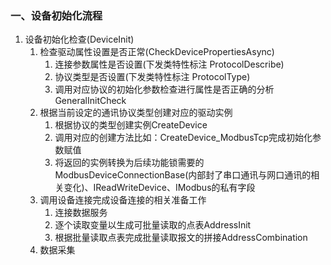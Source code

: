 ### 一、设备初始化流程
1. 设备初始化检查(DeviceInit)
	1. 检查驱动属性设置是否正常(CheckDevicePropertiesAsync)
		1. 连接参数属性是否设置(下发类特性标注  ProtocolDescribe)
		2. 协议类型是否设置(下发类特性标注  ProtocolType)
		3. 调用对应协议的初始化参数检查进行属性是否正确的分析GeneralInitCheck
	2. 根据当前设定的通讯协议类型创建对应的驱动实例
		1. 根据协议的类型创建实例CreateDevice
		2. 调用对应的创建方法比如：CreateDevice_ModbusTcp完成初始化参数赋值
		3. 将返回的实例转换为后续功能锁需要的ModbusDeviceConnectionBase(内部封了串口通讯与网口通讯的相关变化)、IReadWriteDevice、IModbus的私有字段
	3. 调用设备连接完成设备连接的相关准备工作
		1. 连接数据服务
		2. 逐个读取变量以生成可批量读取的点表AddressInit
		3. 根据批量读取点表完成批量读取报文的拼接AddressCombination
	4. 数据采集